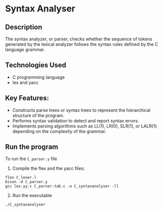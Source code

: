 # Syntax Analyser

## Description
The syntax analyzer, or parser, checks whether the sequence of tokens generated by the lexical analyzer follows the syntax rules defined by the C language grammar.
## Technologies Used 
- C programming language
- lex and yacc
  
## Key Features:
- Constructs parse trees or syntax trees to represent the hierarchical structure of the program.
- Performs syntax validation to detect and report syntax errors.
- Implements parsing algorithms such as LL(1), LR(0), SLR(1), or LALR(1) depending on the complexity of the grammar.

## Run the program
To run the ```C_parser.y``` file 
1. Compile the flex and the yacc files:
```
flex C_lexer.l
bison -d C_parser.y
gcc lex.yy.c C_parser.tab.c -o C_syntaxanalyser -ll
```

2. Run the executable 
```
./C_syntaxanalyser
```
